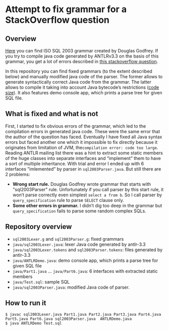 # Attempt to fix grammar for a StackOverflow question

## Overview

[Here](http://www.antlr3.org/grammar/list.html) you can find ISO SQL 2003 grammar created by Douglas Godfrey. If you try to compile java code generated by ANTLRv3.3 on the basis of this grammar, you get a lot of errors described in [this stackoverflow question](http://stackoverflow.com/q/34202657).

In this repository you can find fixed grammars (to the extent described below) and manually modified java code of the parser. The former allows to generate syntactically correct Java code from the grammar. The latter allows to compile it taking into account Java bytecode’s restrictions ([code size](http://stackoverflow.com/a/2408005)). It also features demo console app, which prints a parse tree for given SQL file.

## What is fixed and what is not

First, I started to fix obvious errors of the grammar, which led to the compilation errors in generated java code. These were the same error that the author of the question has faced. Eventually I have fixed all Java syntax errors but faced another one which it impossible to fix directly because it originates from limitation of JVM, the`compilation error: code too large`. Reading ANTLR mailing list there was a hint to extract some static members of the huge classes into separate interfaces and “implement” them to have a sort of multiple inheritance. With trial and error I ended up with 6 interfaces ”imlemented” by parser in `sql2003Parser.java`.
But still there are 2 problems:

 * **Wrong start rule.** Douglas Godfrey wrote grammar that starts with "sql2003Parser" rule. Unfortunately if you call parser by this start rule, it won’t parse correctly even simplest `select a from b`. So I call parser by `query_specification` rule to parse `SELECT` clause only.
 * **Some other errors in grammar.** I didn’t dig too deep in the grammar but `query_specification` fails to parse some random complex SQLs.

## Repository overview

 * `sql2003Lexer.g` and `sql2003Parser.g`: fixed grammars
 * `java/sql2003Lexer.java`: lexer Java code generated by antlr-3.3
 * `java/sql2003Lexer.tokens` and `sql2003Parser.tokens`: files generated by antlr-3.3
 * `java/ANTLRDemo.java`: demo console app, which prints a parse tree for given SQL file
 * `java/Part1.java` ... `java/Part6.java`: 6 interfaces with extracted static members
 * `java/Test.sql`:  sample SQL
 * `java/sql2003Parser.java`: modified Java code of parser. 

## How to run it

```shell
$ javac sql2003Lexer.java Part1.java Part2.java Part3.java Part4.java Part5.java Part6.java sql2003Parser.java  ANTLRDemo.java
$ java ANTLRDemo Test.sql
```
